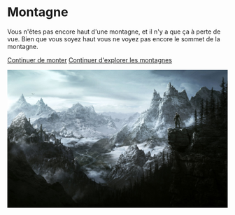 # Montagne

Vous n'êtes pas encore haut d'une montagne, et il n'y a que ça à perte de vue.
Bien que vous soyez haut vous ne voyez pas encore le sommet de la montagne.

[Continuer de monter](espace.md)
[Continuer d'explorer les montagnes](volcan.md)

![Plusieurs montagne enneigé à perte de vue.](montagne.jpg)